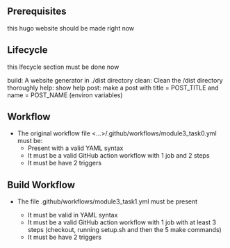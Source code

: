 ## Prerequisites

this hugo website should be made right now

## Lifecycle

this lfecycle section must be done now

build: A website generator in ./dist directory
clean: Clean the /dist directory thoroughly
help: show help
post: make a post with title = POST_TITLE and name = POST_NAME (environ variables)

## Workflow
-  The original workflow file <...>/.github/workflows/module3_task0.yml must be:
   -  Present with a valid YAML syntax
   -  It must be a valid GitHub action workflow with 1 job and 2 steps
   -  It must be have 2 triggers

## Build Workflow
-  The file .github/workflows/module3_task1.yml must be present

   -  It must be valid in YAML syntax
   -  It must be a valid GitHub action workflow with 1 job with at least 3 steps (checkout, running setup.sh and then the 5 make commands)
   -  It must be have 2 triggers